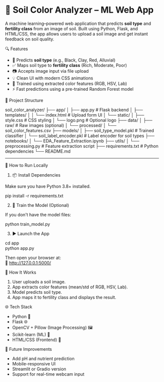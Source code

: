 # 🌱 Soil Color Analyzer – ML Web App

A machine learning–powered web application that predicts **soil type** and **fertility class** from an image of soil. Built using Python, Flask, and HTML/CSS, the app allows users to upload a soil image and get instant feedback on soil quality.

🔍 Features

- 🌾 Predicts **soil type** (e.g., Black, Clay, Red, Alluvial)
- ✅ Maps soil type to **fertility class** (Rich, Moderate, Poor)
- 📷 Accepts image input via file upload
- 💡 Clean UI with modern CSS animations
- 💾 Trained using extracted color features (RGB, HSV, Lab)
- ⚡ Fast predictions using a pre-trained Random Forest model

📁 Project Structure

soil_color_analyzer/
├── app/
│   ├── app.py                    # Flask backend
│   ├── templates/
│   │   └── index.html            # Upload form UI
│   └── static/
│       ├── style.css             # CSS styling
│       └── logo.png              # Optional logo
├── data/
│   ├── raw/                      # Raw images (optional)
│   └── processed/
│       └── soil_color_features.csv
├── models/
│   ├── soil_type_model.pkl       # Trained classifier
│   └── soil_label_encoder.pkl    # Label encoder for soil types
├── notebooks/
│   └── EDA_Feature_Extraction.ipynb
├── utils/
│   └── preprocessing.py          # Feature extraction script
├── requirements.txt              # Python dependencies
└── README.md

---

🚀 How to Run Locally

1. 📦 Install Dependencies

Make sure you have Python 3.8+ installed.

pip install -r requirements.txt

2. 🤖 Train the Model (Optional)

If you don't have the model files:

python train_model.py

3. ▶️ Launch the App

cd app  
python app.py

Then open your browser at:  
📍 http://127.0.0.1:5000/


 🧠 How It Works

1. User uploads a soil image.
2. App extracts color features (mean/std of RGB, HSV, Lab).
3. Model predicts soil type.
4. App maps it to fertility class and displays the result.


 🌐 Tech Stack

- Python 🐍  
- Flask 🌐  
- OpenCV + Pillow (Image Processing) 🖼️  
- Scikit-learn (ML) 🤖  
- HTML/CSS (Frontend) 🎨  

📌 Future Improvements

- Add pH and nutrient prediction
- Mobile-responsive UI
- Streamlit or Gradio version
- Support for real-time webcam input
